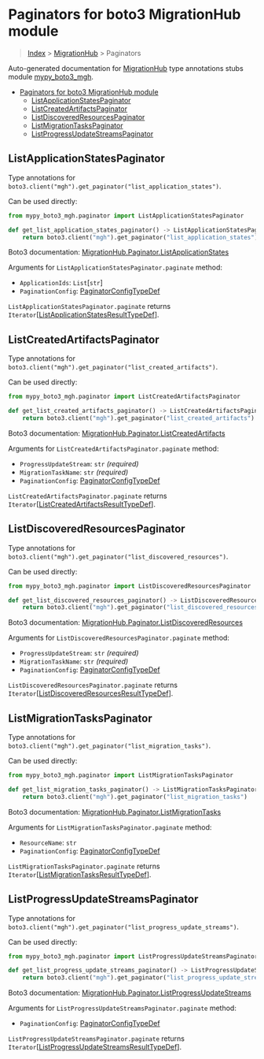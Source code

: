 # Paginators for boto3 MigrationHub module

> [Index](..) > [MigrationHub](.) > Paginators

Auto-generated documentation for
[MigrationHub](https://boto3.amazonaws.com/v1/documentation/api/1.17.75/reference/services/mgh.html#MigrationHub)
type annotations stubs module
[mypy_boto3_mgh](https://pypi.org/project/mypy-boto3-mgh/).

- [Paginators for boto3 MigrationHub module](#paginators-for-boto3-migrationhub-module)
  - [ListApplicationStatesPaginator](#listapplicationstatespaginator)
  - [ListCreatedArtifactsPaginator](#listcreatedartifactspaginator)
  - [ListDiscoveredResourcesPaginator](#listdiscoveredresourcespaginator)
  - [ListMigrationTasksPaginator](#listmigrationtaskspaginator)
  - [ListProgressUpdateStreamsPaginator](#listprogressupdatestreamspaginator)

## ListApplicationStatesPaginator

Type annotations for
`boto3.client("mgh").get_paginator("list_application_states")`.

Can be used directly:

```python
from mypy_boto3_mgh.paginator import ListApplicationStatesPaginator

def get_list_application_states_paginator() -> ListApplicationStatesPaginator:
    return boto3.client("mgh").get_paginator("list_application_states")
```

Boto3 documentation:
[MigrationHub.Paginator.ListApplicationStates](https://boto3.amazonaws.com/v1/documentation/api/1.17.75/reference/services/mgh.html#MigrationHub.Paginator.ListApplicationStates)

Arguments for `ListApplicationStatesPaginator.paginate` method:

- `ApplicationIds`: `List`\[`str`\]
- `PaginationConfig`:
  [PaginatorConfigTypeDef](./type_defs.md#paginatorconfigtypedef)

`ListApplicationStatesPaginator.paginate` returns
`Iterator`\[[ListApplicationStatesResultTypeDef](./type_defs.md#listapplicationstatesresulttypedef)\].

## ListCreatedArtifactsPaginator

Type annotations for
`boto3.client("mgh").get_paginator("list_created_artifacts")`.

Can be used directly:

```python
from mypy_boto3_mgh.paginator import ListCreatedArtifactsPaginator

def get_list_created_artifacts_paginator() -> ListCreatedArtifactsPaginator:
    return boto3.client("mgh").get_paginator("list_created_artifacts")
```

Boto3 documentation:
[MigrationHub.Paginator.ListCreatedArtifacts](https://boto3.amazonaws.com/v1/documentation/api/1.17.75/reference/services/mgh.html#MigrationHub.Paginator.ListCreatedArtifacts)

Arguments for `ListCreatedArtifactsPaginator.paginate` method:

- `ProgressUpdateStream`: `str` *(required)*
- `MigrationTaskName`: `str` *(required)*
- `PaginationConfig`:
  [PaginatorConfigTypeDef](./type_defs.md#paginatorconfigtypedef)

`ListCreatedArtifactsPaginator.paginate` returns
`Iterator`\[[ListCreatedArtifactsResultTypeDef](./type_defs.md#listcreatedartifactsresulttypedef)\].

## ListDiscoveredResourcesPaginator

Type annotations for
`boto3.client("mgh").get_paginator("list_discovered_resources")`.

Can be used directly:

```python
from mypy_boto3_mgh.paginator import ListDiscoveredResourcesPaginator

def get_list_discovered_resources_paginator() -> ListDiscoveredResourcesPaginator:
    return boto3.client("mgh").get_paginator("list_discovered_resources")
```

Boto3 documentation:
[MigrationHub.Paginator.ListDiscoveredResources](https://boto3.amazonaws.com/v1/documentation/api/1.17.75/reference/services/mgh.html#MigrationHub.Paginator.ListDiscoveredResources)

Arguments for `ListDiscoveredResourcesPaginator.paginate` method:

- `ProgressUpdateStream`: `str` *(required)*
- `MigrationTaskName`: `str` *(required)*
- `PaginationConfig`:
  [PaginatorConfigTypeDef](./type_defs.md#paginatorconfigtypedef)

`ListDiscoveredResourcesPaginator.paginate` returns
`Iterator`\[[ListDiscoveredResourcesResultTypeDef](./type_defs.md#listdiscoveredresourcesresulttypedef)\].

## ListMigrationTasksPaginator

Type annotations for
`boto3.client("mgh").get_paginator("list_migration_tasks")`.

Can be used directly:

```python
from mypy_boto3_mgh.paginator import ListMigrationTasksPaginator

def get_list_migration_tasks_paginator() -> ListMigrationTasksPaginator:
    return boto3.client("mgh").get_paginator("list_migration_tasks")
```

Boto3 documentation:
[MigrationHub.Paginator.ListMigrationTasks](https://boto3.amazonaws.com/v1/documentation/api/1.17.75/reference/services/mgh.html#MigrationHub.Paginator.ListMigrationTasks)

Arguments for `ListMigrationTasksPaginator.paginate` method:

- `ResourceName`: `str`
- `PaginationConfig`:
  [PaginatorConfigTypeDef](./type_defs.md#paginatorconfigtypedef)

`ListMigrationTasksPaginator.paginate` returns
`Iterator`\[[ListMigrationTasksResultTypeDef](./type_defs.md#listmigrationtasksresulttypedef)\].

## ListProgressUpdateStreamsPaginator

Type annotations for
`boto3.client("mgh").get_paginator("list_progress_update_streams")`.

Can be used directly:

```python
from mypy_boto3_mgh.paginator import ListProgressUpdateStreamsPaginator

def get_list_progress_update_streams_paginator() -> ListProgressUpdateStreamsPaginator:
    return boto3.client("mgh").get_paginator("list_progress_update_streams")
```

Boto3 documentation:
[MigrationHub.Paginator.ListProgressUpdateStreams](https://boto3.amazonaws.com/v1/documentation/api/1.17.75/reference/services/mgh.html#MigrationHub.Paginator.ListProgressUpdateStreams)

Arguments for `ListProgressUpdateStreamsPaginator.paginate` method:

- `PaginationConfig`:
  [PaginatorConfigTypeDef](./type_defs.md#paginatorconfigtypedef)

`ListProgressUpdateStreamsPaginator.paginate` returns
`Iterator`\[[ListProgressUpdateStreamsResultTypeDef](./type_defs.md#listprogressupdatestreamsresulttypedef)\].
